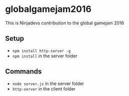 # globalgamejam2016
This is Ninjadevs contribution to the global gamejam 2016

## Setup

* `npm install http-server -g`
* `npm install` in the server folder

## Commands

* `node server.js` in the server folder
* `http-server` in the client folder
